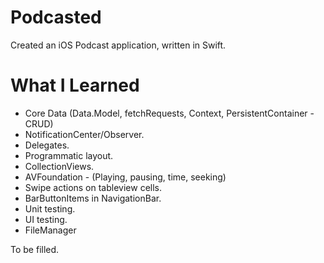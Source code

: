 # Podcasted
Created an iOS Podcast application, written in Swift.

# What I Learned
* Core Data (Data.Model, fetchRequests, Context, PersistentContainer - CRUD)
* NotificationCenter/Observer.
* Delegates.
* Programmatic layout.
* CollectionViews.
* AVFoundation - (Playing, pausing, time, seeking)
* Swipe actions on tableview cells.
* BarButtonItems in NavigationBar.
* Unit testing.
* UI testing.
* FileManager

To be filled.
